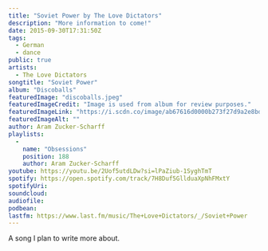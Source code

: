 ```yaml
---
title: "Soviet Power by The Love Dictators"
description: "More information to come!"
date: 2015-09-30T17:31:50Z
tags:
  - German
  - dance
public: true
artists:
  - The Love Dictators
songtitle: "Soviet Power"
album: "Discoballs"
featuredImage: "discoballs.jpeg"
featuredImageCredit: "Image is used from album for review purposes."
featuredImageLink: "https://i.scdn.co/image/ab67616d0000b273f27d9a2e8bdf7f03b1fc4c74"
featuredImageAlt: ""
author: Aram Zucker-Scharff
playlists:
  -
    name: "Obsessions"
    position: 188
    author: Aram Zucker-Scharff
youtube: https://youtu.be/2Uof5utdLDw?si=lPaZiub-1SyghTmT
spotify: https://open.spotify.com/track/7H8Duf5GllduaXpNhFMxtY
spotifyUri: 
soundcloud:
audiofile:
podbean:
lastfm: https://www.last.fm/music/The+Love+Dictators/_/Soviet+Power
---
```


A song I plan to write more about.
		